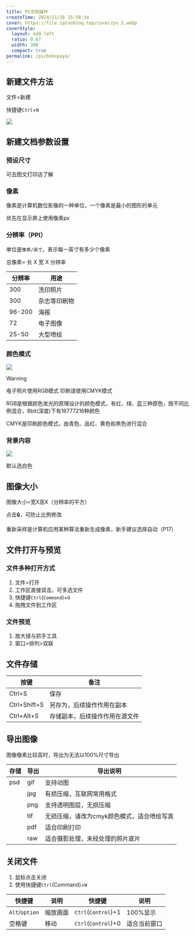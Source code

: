 ```yaml
---
title: PS文档操作
createTime: 2024/11/28 15:58:34
cover: https://file.iglooblog.top/cover/ps_2.webp
coverStyle:
  layout: odd-left
  ratio: 0.67
  width: 300
  compact: true
permalink: /ps/bokspaya/
---
```

## 新建文件方法

文件>新建

快捷键`Ctrl`+`N`

![](https://file.iglooblog.top/ps/PixPin_2024-10-07_20-12-59.webp)

## 新建文档参数设置

### 预设尺寸

可去图文打印店了解

### 像素

像素是计算机数位影像的一种单位，一个像素是最小的图形的单元

优先在显示屏上使用像素px

### 分辨率（PPI）

单位是`像素/英寸`，表示每一英寸有多少个像素

总像素= 长 X 宽 X 分辨率

| 分辨率 | 用途         |
| ------ | ------------ |
| 300    | 洗印照片     |
| 300    | 杂志等印刷物 |
| 96-200 | 海报         |
| 72     | 电子图像     |
| 25-50  | 大型喷绘     |

### 颜色模式

![](https://file.iglooblog.top/ps/%E6%88%AA%E5%B1%8F2025-01-20%2021.03.56.png)

>[!warning]
>
>电子照片使用RGB模式
>印刷请使用CMYK模式

RGB是根据颜色发光的原理设计的颜色模式，有红、绿、蓝三种原色，按不同比例混合，8bit(深度)下有16777216种颜色

CMYK是印刷颜色模式，由青色、品红、黄色和黑色进行混合

### 背景内容

![](https://file.iglooblog.top/ps/%E6%88%AA%E5%B1%8F2025-01-20%2021.08.24.png)

默认选白色

## 图像大小

图像大小=宽X高X（分辨率的平方）

点击🔒，可防止比例修改

重新采样是计算机应用某种算法重新生成像素，新手建议选择自动（P17）

## 文件打开与预览

### 文件多种打开方式

1. 文件>打开
2. 工作区直接双击，可多选文件
3. 快捷键`Ctrl`(`Command`)+`O`
4. 拖拽文件到工作区

### 文件预览

1. 放大镜与抓手工具
2. 窗口>排列>双联

## 文件存储

| 按键         | 备注                           |
| ------------ | ------------------------------ |
| Ctrl+S       | 保存                           |
| Ctrl+Shift+S | 另存为，后续操作作用在副本     |
| Ctrl+Alt+S   | 存储副本，后续操作作用在源文件 |

## 导出图像

图像像素比较高时，导出为无法以100%尺寸导出

| 存储 | 导出 | 导出说明                                   |
| ---- | ---- | ------------------------------------------ |
| psd  | gif  | 支持动图                                   |
|      | jpg  | 有损压缩，互联网常用格式                   |
|      | png  | 支持透明图层，无损压缩                     |
|      | tif  | 无损压缩，请改为cmyk颜色模式，适合喷绘写真 |
|      | pdf  | 适合印刷打印                               |
|      | raw  | 适合摄影处理，未经处理的照片底片           |

## 关闭文件

1. 鼠标点击关闭
2. 使用快捷键`Ctrl`(Command)+`W`

| 快捷键         | 说明     | 快捷键              | 说明         |
| -------------- | -------- | ------------------- | ------------ |
| `Alt`/`option` | 缩放画面 | `Ctrl`(`Control`)+1 | 100%显示     |
| 空格键         | 移动     | `Ctrl`(`Control`)+0 | 适合当前窗口 |